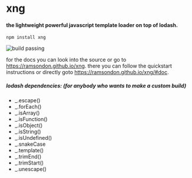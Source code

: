 # xng
#### the lightweight powerful javascript template loader on top of lodash.

```
npm install xng
```

![build passing](https://img.shields.io/badge/build-passing-green.svg?style=flat)



for the docs you can look into the source or go to https://ramsondon.github.io/xng.
there you can follow the quickstart instructions or directly goto https://ramsondon.github.io/xng/#doc.


##### lodash dependencies: (for anybody who wants to make a custom build)

* _.escape()
* _.forEach()
* _.isArray()
* _.isFunction()
* _.isObject()
* _.isString()
* _.isUndefined()
* _.snakeCase
* _.template()
* _.trimEnd()
* _.trimStart()
* _.unescape()
